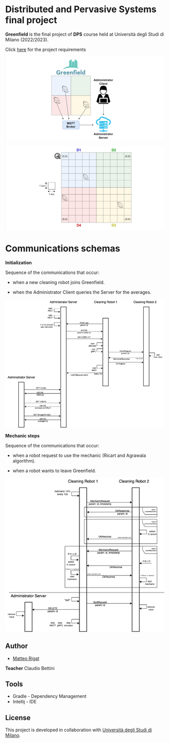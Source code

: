 
# Distributed and Pervasive Systems final project

**Greenfield** is the final project of **DPS** course held
at Università degli Studi di Milano (2022/2023).

Click [here](Project%20DPS%202023%20-%20Greenfield.pdf) for the project requirements


![Image of the city](images/greenfield.png)

![Image of the city](images/districts.png)


# Communications schemas
**Initialization**

Sequence of the communications that occur:

* when a new cleaning robot joins Greenfield.

* when the Administrator Client queries the Server for the averages.

![Initialization](images/init.png)

**Mechanic steps**

Sequence of the communications that occur:

* when a robot request to use the mechanic (Ricart and Agrawala algorithm).

* when a robot wants to leave Greenfield.

![Mechanic](images/mechanic.png)


## Author
* [Matteo Rigat](https://github.com/MatteoRigat)

**Teacher** Claudio Bettini

## Tools
* Gradle - Dependency Management
* Intellij - IDE

## License
This project is developed in collaboration with [Università degli Studi di Milano](https://www.unimi.it/).
